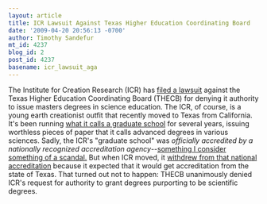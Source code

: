 ```yaml
---
layout: article
title: ICR Lawsuit Against Texas Higher Education Coordinating Board
date: '2009-04-20 20:56:13 -0700'
author: Timothy Sandefur
mt_id: 4237
blog_id: 2
post_id: 4237
basename: icr_lawsuit_aga
---
```

The Institute for Creation Research (ICR) has [filed a lawsuit](http://ncseweb.org/creationism/legal/institute-creation-research-graduate-school-v-paredes-et-al) against the Texas Higher Education Coordinating Board (THECB) for denying it authority to issue masters degrees in science education. The ICR, of course, is a young earth creationist outfit that recently moved to Texas from California. It's been running [what it calls a graduate school](http://www.icr.org/icrgs/) for several years, issuing worthless pieces of paper that it calls advanced degrees in various sciences. Sadly, the ICR's "graduate school" was _officially accredited by a nationally recognized accreditation agency_--[something I consider something of a scandal.](http://web.archive.org/web/20031205173958/http://www.nexusjournal.org/2002judicial/dinosaurtracsRTP.htm) But when ICR moved, it [withdrew from that national accreditation](http://www.tracs.org/files/DOE_Nov07.pdf) because it expected that it would get accreditation from the state of Texas. That turned out not to happen: THECB unanimously denied ICR's request for authority to grant degrees purporting to be scientific degrees.
